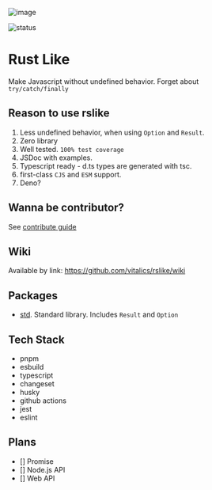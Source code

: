![image](https://github.com/vitalics/rslike/assets/8816260/170f3954-b2a1-4df7-a639-455c3be1ebb8)

![status](https://github.com/vitalics/rslike/actions/workflows/publish.yaml/badge.svg)

# Rust Like

Make Javascript without undefined behavior. Forget about `try/catch/finally`

## Reason to use rslike

1. Less undefined behavior, when using `Option` and `Result`.
2. Zero library
3. Well tested. `100% test coverage`
4. JSDoc with examples.
5. Typescript ready - d.ts types are generated with tsc.
6. first-class `CJS` and `ESM` support.
7. Deno?

## Wanna be contributor?

See [contribute guide](./CONTRIBUTING.md)

## Wiki

Available by link: https://github.com/vitalics/rslike/wiki

## Packages

- [std](./packages/std/README.md). Standard library. Includes `Result` and `Option`

## Tech Stack

- pnpm
- esbuild
- typescript
- changeset
- husky
- github actions
- jest
- eslint

## Plans

- [] Promise
- [] Node.js API
- [] Web API
